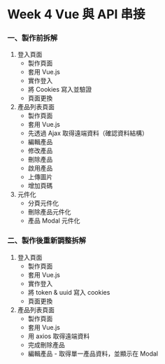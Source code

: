 # Week 4 Vue 與 API 串接

### 一、製作前拆解

1. 登入頁面
   - 製作頁面
   - 套用 Vue.js
   - 實作登入
   - 將 Cookies 寫入並驗證
   - 頁面更換
2. 產品列表頁面
   - 製作頁面
   - 套用 Vue.js
   - 先透過 Ajax 取得遠端資料（確認資料結構）
   - 編輯產品
   - 修改產品
   - 刪除產品
   - 啟用產品
   - 上傳圖片
   - 增加頁碼
3. 元件化
   - 分頁元件化
   - 刪除產品元件化
   - 產品 Modal 元件化


### 二、製作後重新調整拆解

1. 登入頁面
   - 製作頁面
   - 套用 Vue.js
   - 實作登入
   - 將 token & uuid 寫入 cookies
   - 頁面更換
2. 產品列表頁面
   - 製作頁面
   - 套用 Vue.js
   - 用 axios 取得遠端資料
   - 完成刪除產品
   - 編輯產品 - 取得單一產品資料，並顯示在 Modal